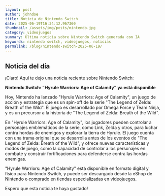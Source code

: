```yaml
---
layout: post
author: johndoe
title: Noticia de Nintendo Switch
date: 2025-06-19T16:34:12.967360
thumbnail: /assets/img/posts/nintendo.jpg
category: videojuegos
summary: Última noticia sobre Nintendo Switch generada con IA
keywords: nintendo switch, videojuegos, noticias
permalink: /blog/nintendo-switch-2025-06-19/
---
```


## Noticia del día

¡Claro! Aquí te dejo una noticia reciente sobre Nintendo Switch:

**Nintendo Switch: "Hyrule Warriors: Age of Calamity" ya está disponible**

Hoy, Nintendo ha lanzado "Hyrule Warriors: Age of Calamity", un juego de acción y estrategia que es un spin-off de la serie "The Legend of Zelda: Breath of the Wild". El juego es desarrollado por Omega Force y Team Ninja, y es un precursor a la historia de "The Legend of Zelda: Breath of the Wild".

En "Hyrule Warriors: Age of Calamity", los jugadores pueden controlar a personajes emblemáticos de la serie, como Link, Zelda y otros, para luchar contra hordas de enemigos y explorar la tierra de Hyrule. El juego cuenta con una trama original que se desarrolla antes de los eventos de "The Legend of Zelda: Breath of the Wild", y ofrece nuevas características y modos de juego, como la capacidad de controlar a los personajes en combate y construir fortificaciones para defenderse contra las hordas enemigas.

"Hyrule Warriors: Age of Calamity" está disponible en formato digital y físico para Nintendo Switch, y puede ser descargado desde la eShop de Nintendo o comprado en tiendas especializadas en videojuegos.

Espero que esta noticia te haya gustado!

